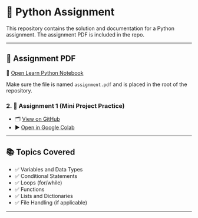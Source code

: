 # 📘 Python Assignment

This repository contains the solution and documentation for a Python assignment. The assignment PDF is included in the repo.

---

## 📄 Assignment PDF

📂 [Open Learn Python Notebook](./Copy_of_Learn_Python_in_2_hr.ipynb)

Make sure the file is named `assignment.pdf` and is placed in the root of the repository.
### 2. 📂 Assignment 1 (Mini Project Practice)
- 🗂️ [View on GitHub](https://github.com/devansh2604/my-first-reposit/blob/c9d5ace91d95c4cee5ea3c2f7d6908de4ab90e3b/assignment1(mini%20project%20practise).ipynb)
- ▶️ [Open in Google Colab](https://colab.research.google.com/github/devansh2604/my-first-reposit/blob/main/assignment1(mini%20project%20practise).ipynb)

---

## 📚 Topics Covered

- ✅ Variables and Data Types
- ✅ Conditional Statements
- ✅ Loops (for/while)
- ✅ Functions
- ✅ Lists and Dictionaries
- ✅ File Handling (if applicable)

---


